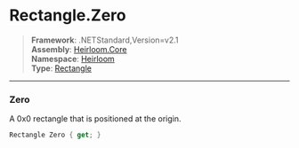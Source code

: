 # Rectangle.Zero

> **Framework**: .NETStandard,Version=v2.1  
> **Assembly**: [Heirloom.Core][0]  
> **Namespace**: [Heirloom][0]  
> **Type**: [Rectangle][1]  

--------------------------------------------------------------------------------

### Zero

A 0x0 rectangle that is positioned at the origin.

```cs
Rectangle Zero { get; }
```

[0]: ../Heirloom.Core.md
[1]: Heirloom.Rectangle.md
